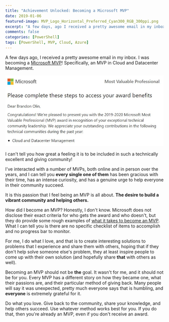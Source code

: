 ```yaml
---
title: "Achievement Unlocked: Becoming a Microsoft MVP"
date: 2019-01-06
featured-image: MVP_Logo_Horizontal_Preferred_Cyan300_RGB_300ppi.png
excerpt: "A few days, ago I received a pretty awesome email in my inbox. I was becoming an Microsoft MVP!"
comments: false
categories: [PowerShell]
tags: [PowerShell, MVP, Cloud, Azure]
---
```


A few days ago, I received a pretty awesome email in my inbox.
I was becoming a [Microsoft MVP](https://mvp.microsoft.com/)!
Specifically, an MVP in Cloud and Datacenter Management.


![MVP notification](/images/posts/achievement-unlocked-mvp/mvp_notification.jpg)

I can't tell you how great a feeling it is to be included in such a technically excellent and giving community!

I've interacted with a number of MVPs, both online and in person over the years, and I can tell you **every single one of them** has been gracious with their time, has an intense curiosity, and has a genuine urge to help everyone in their community succeed.

It is this passion that I feel being an MVP is all about.
**The desire to build a vibrant community and helping others.**

How did I become an MVP?
Honestly, I don't know.
Microsoft does not disclose their exact criteria for who gets the award and who doesn't, but they do provide some rough examples of [what it takes to become an MVP](https://mvp.microsoft.com/en-us/pages/what-it-takes-to-be-an-mvp).
What I can tell you is there are no specific checklist of items to accomplish and no progress bar to monitor.

For me, I do what I love, and that is to create interesting solutions to problems that I experience and share them with others, hoping that if they don't help solve someone else's problem, they at least inspire people to come up with their own solution (and hopefully share **that** with others as well).

Becoming an MVP should not be **the** goal.
It wasn't for me, and it should not be for you.
Every MVP has a different story on how they became one, what their passions are, and their particular method of giving back.
Many people will say it was unexpected, pretty much everyone says that is humbling, and **everyone** is extremely grateful for it.

Do what you love. Give back to the community, share your knowledge, and help others succeed.
Use whatever method works best for you.
If you do that, then you're already an MVP, even if you don't receive an award.
